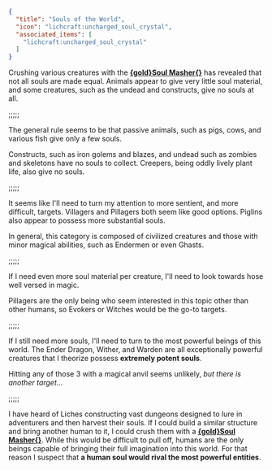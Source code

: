 ```json
{
  "title": "Souls of the World",
  "icon": "lichcraft:uncharged_soul_crystal",
  "associated_items": [
    "lichcraft:uncharged_soul_crystal"
  ]
}
```

Crushing various creatures with the [**{gold}Soul Masher{}**](^lichcraft:harvesting_souls) has revealed that
not all souls are made equal. Animals appear to give very little soul material, and some creatures, such
as the undead and constructs, give no souls at all. 

;;;;;

The general rule seems to be that passive animals, such as pigs, cows, and various fish give only a few souls.

Constructs, such as iron golems and blazes, and undead such as zombies and skeletons have no souls to collect.
Creepers, being oddly lively plant life, also give no souls.

;;;;;

It seems like I'll need to turn my attention to more sentient, and more difficult, targets. 
Villagers and Pillagers both seem like good options. Piglins also appear to possess more substantial souls.

In general, this category is composed of civilized creatures and those with minor magical abilities, such as
Endermen or even Ghasts.

;;;;;

If I need even more soul material per creature, I'll need to look towards hose well versed in magic.

Pillagers are the only being who seem interested in this topic other than other humans, so Evokers or Witches
would be the go-to targets.

;;;;;

If I still need more souls, I'll need to turn to the most powerful beings of this world.
The Ender Dragon, Wither, and Warden are all exceptionally powerful creatures that I theorize
possess **extremely potent souls**.

Hitting any of those 3 with a magical anvil seems unlikely, *but there is another target*...

;;;;;

I have heard of Liches constructing vast dungeons designed to lure in adventurers and then harvest their souls.
If I could build a similar structure and bring another human to it, I could crush them with a [**{gold}Soul Masher{}**](^lichcraft:harvesting_souls).
While this would be difficult to pull off, humans are the only beings capable of bringing their full imagination into
this world. For that reason I suspect that **a human soul would rival the most powerful entities**.